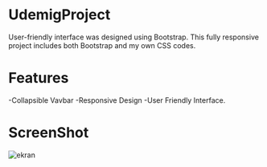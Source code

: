 # UdemigProject

User-friendly interface was designed using Bootstrap. This fully responsive project includes both Bootstrap and my own CSS codes.

# Features

-Collapsible Vavbar
-Responsive Design
-User Friendly Interface.

# ScreenShot

![ekran](https://github.com/TugbaKes55/UdemigProject/assets/170290830/9a3a9f41-b335-4c7a-b329-8c360b7600ab)






